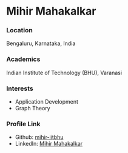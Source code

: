 # Mihir Mahakalkar

### Location

Bengaluru, Karnataka, India

### Academics

Indian Institute of Technology (BHU), Varanasi

### Interests

- Application Development
- Graph Theory

### Profile Link

- Github: [mihir-iitbhu](https://github.com/mihir-iitbhu)
- LinkedIn: [Mihir Mahakalkar](https://www.linkedin.com/in/mihirm-iitbhu)
